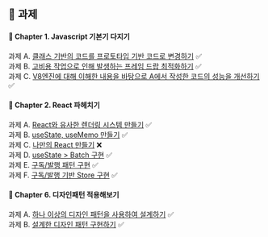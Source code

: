 ## 📁 과제

#### 📕 Chapter 1. Javascript 기본기 다지기

과제 A. [클래스 기반의 코드를 프로토타입 기반 코드로 변경하기](./packages/chapter1/src/a.js) ✅
<br/>과제 B. [고비용 작업으로 인해 발생하는 프레임 드랍 최적화하기](./packages/chapter1/src/b.js) ✅
<br/>과제 C. [V8엔진에 대해 이해한 내용을 바탕으로 A에서 작성한 코드의 성능을 개선하기](./packages/chapter1/src/a.js) ✅

#### 📕 Chapter 2. React 파헤치기

과제 A. [React와 유사한 렌더링 시스템 만들기](./packages/chapter2/src/render.js) ✅
<br/>과제 B. [useState, useMemo 만들기](./packages/chapter2/src/hooks.js) ✅
<br/>과제 C. [나만의 React 만들기](./packages/chapter2/src/MyReact.js) ❌
<br/>과제 D. [useState > Batch 구현](./packages/chapter2/src/hooks2.js) ✅
<br/>과제 E. [구독/발행 패턴 구현](./packages/chapter2/src/observer/pubsub.js) ✅
<br/>과제 F. [구독/발행 기반 Store 구현](./packages/chapter2/src/observer/store.js) ✅

#### 📕 Chapter 6. 디자인패턴 적용해보기

과제 A. [하나 이상의 디자인 패턴을 사용하여 설계하기](./packages/chapter6/docs/design_point.md) ✅
<br/>과제 B. [설계한 디자인 패턴 구현하기](./packages/chapter6/docs/design_retrospect.md) ✅
